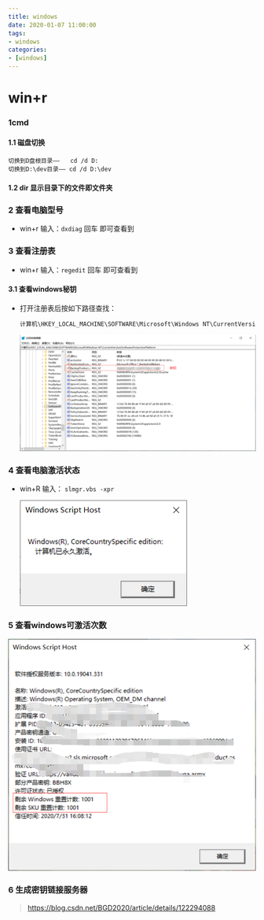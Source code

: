 ```yaml
---
title: windows
date: 2020-01-07 11:00:00
tags:
- windows
categories:
- [windows]
---
```

# win+r

###  1cmd

#### 1.1 磁盘切换

```
切换到D盘根目录——   cd /d D:
切换到D:\dev目录—— cd /d D:\dev
```

####  1.2 dir 显示目录下的文件即文件夹



###  2 查看电脑型号

* win+r   输入：`dxdiag` 回车  即可查看到

###  3  查看注册表

* win+r   输入：`regedit` 回车  即可查看到

####  3.1 查看windows秘钥

* 打开注册表后按如下路径查找：

  ```js
  计算机\HKEY_LOCAL_MACHINE\SOFTWARE\Microsoft\Windows NT\CurrentVersion\SoftwareProtectionPlatform
  ```

  ![image-20200803142919146](windows/image-20200803142919146.png)

###  4 查看电脑激活状态

* win+R 输入： `slmgr.vbs -xpr`

  ![image-20200803143246054](windows/image-20200803143246054.png)



###  5 查看windows可激活次数

![image-20200803143405809](windows/image-20200803143405809.png)

###  6 生成密钥链接服务器

> https://blog.csdn.net/BGD2020/article/details/122294088